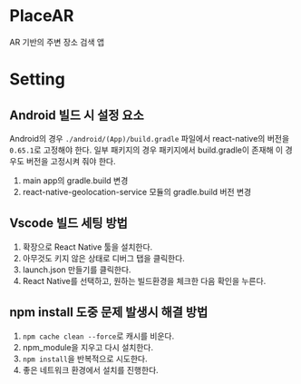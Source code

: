 # PlaceAR
AR 기반의 주변 장소 검색 앱


# Setting
## Android 빌드 시 설정 요소
Android의 경우 `./android/(App)/build.gradle` 파일에서 react-native의 버전을 `0.65.1`로 고정해야 한다.
일부 패키지의 경우 패키지에서 build.gradle이 존재해 이 경우도 버전을 고정시켜 줘야 한다.

   1. main app의 gradle.build 변경
   2. react-native-geolocation-service 모듈의 gradle.build 버전 변경

## Vscode 빌드 세팅 방법
1. 확장으로 React Native 툴을 설치한다.
2. 아무것도 키지 않은 상태로 디버그 탭을 클릭한다.
3. launch.json 만들기를 클릭한다.
4. React Native를 선택하고, 원하는 빌드환경을 체크한 다음 확인을 누른다.


## npm install 도중 문제 발생시 해결 방법
1. `npm cache clean --force`로 캐시를 비운다.
2. npm_module을 지우고 다시 설치한다.
3. `npm install`을 반복적으로 시도한다.
4. 좋은 네트워크 환경에서 설치를 진행한다.